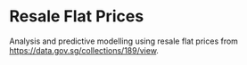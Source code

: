 # Resale Flat Prices

Analysis and predictive modelling using resale flat prices from https://data.gov.sg/collections/189/view.